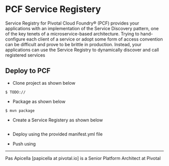 <h1>PCF Service Registery</h1>

Service Registry for Pivotal Cloud Foundry® (PCF) provides your applications with an implementation of the Service Discovery 
pattern, one of the key tenets of a microservice-based architecture. Trying to hand-configure each client of a service or 
adopt some form of access convention can be difficult and prove to be brittle in production. Instead, your applications can use 
the Service Registry to dynamically discover and call registered services

<h2> Deploy to PCF </h2>

- Clone project as shown below

```
$ TODO://
```

- Package as shown below

```
$ mvn package
```

- Create a Service Registery as shown below
  
```

```
  
- Deploy using the provided manifest.yml file

- Push using 
 
 

<hr />
Pas Apicella [papicella at pivotal.io] is a Senior Platform Architect at Pivotal